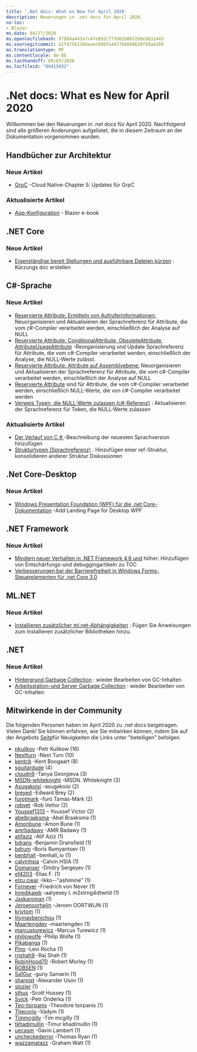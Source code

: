 ```yaml
---
title: '.Net docs: What es New for April 2020'
description: Neuerungen in .net docs für April 2020.
no-loc:
- Blazor
ms.date: 04/27/2020
ms.openlocfilehash: 9f884a443a7c4fe892c773d02b8072b0e5632443
ms.sourcegitcommit: b1f4756120deaecb8b554477bb040620f69a4209
ms.translationtype: MT
ms.contentlocale: de-DE
ms.lasthandoff: 09/03/2020
ms.locfileid: "89415032"
---
```

# <a name="net-docs-whats-new-for-april-2020"></a>.Net docs: What es New for April 2020

Willkommen bei den Neuerungen in .net docs für April 2020. Nachfolgend sind alle größeren Änderungen aufgelistet, die in diesem Zeitraum an der Dokumentation vorgenommen wurden.

## <a name="architecture-guides"></a>Handbücher zur Architektur

### <a name="new-articles"></a>Neue Artikel

- [GrpC](../architecture/cloud-native/grpc.md) -Cloud Native-Chapter 5: Updates für GrpC

### <a name="updated-articles"></a>Aktualisierte Artikel

- [App-Konfiguration](../architecture/blazor-for-web-forms-developers/config.md)  -  Blazor e-book

## <a name="net-core"></a>.NET Core

### <a name="new-articles"></a>Neue Artikel

- [Eigenständige bereit Stellungen und ausführbare Dateien kürzen](../core/deploying/trim-self-contained.md) : Kürzungs doc erstellen

## <a name="c-language"></a>C#-Sprache

### <a name="new-articles"></a>Neue Artikel

- [Reservierte Attribute: Ermitteln von Aufruferinformationen:](../csharp/language-reference/attributes/caller-information.md) Neuorganisieren und Aktualisieren der Sprachreferenz für Attribute, die vom c#-Compiler verarbeitet werden, einschließlich der Analyse auf NULL
- [Reservierte Attribute: ConditionalAttribute, ObsoleteAttribute, AttributeUsageAttribute](../csharp/language-reference/attributes/general.md) -Reorganisierung und Update Sprachreferenz für Attribute, die vom c#-Compiler verarbeitet werden, einschließlich der Analyse, die NULL-Werte zulässt.
- [Reservierte Attribute: Attribute auf Assemblyebene:](../csharp/language-reference/attributes/global.md) Neuorganisieren und Aktualisieren der Sprachreferenz für Attribute, die vom c#-Compiler verarbeitet werden, einschließlich der Analyse auf NULL
- [Reservierte Attribute](../csharp/language-reference/attributes/nullable-analysis.md) sind für Attribute, die vom c#-Compiler verarbeitet werden, einschließlich NULL-Werte, die von c#-Compiler verarbeitet werden
- [Verweis Typen, die NULL-Werte zulassen (c#-Referenz)](../csharp/language-reference/builtin-types/nullable-reference-types.md) : Aktualisieren der Sprachreferenz für Token, die NULL-Werte zulassen

### <a name="updated-articles"></a>Aktualisierte Artikel

- [Der Verlauf von C \# ](../csharp/whats-new/csharp-version-history.md) -Beschreibung der neuesten Sprachversion hinzufügen
- [Strukturtypen (Sprachreferenz)](../csharp/language-reference/builtin-types/struct.md) : Hinzufügen einer ref-Struktur, konsolidieren anderer Struktur Diskussionen

## <a name="net-core-desktop"></a>.Net Core-Desktop

### <a name="new-articles"></a>Neue Artikel

- [Windows Presentation Foundation (WPF) für die .net Core-Dokumentation](../desktop-wpf/index.yml) -Add Landing Page for Desktop WPF

## <a name="net-framework"></a>.NET Framework

### <a name="new-articles"></a>Neue Artikel

- [Mindern neuer Verhalten in .NET Framework 4,6 und](../framework/migration-guide/mitigations.md) höher: Hinzufügen von Entschärfungs-und debuggingartikeln zu TOC
- [Verbesserungen bei der Barrierefreiheit in Windows Forms-Steuerelementen für .net Core 3,0](../framework/winforms/windows-forms-accessibility-improvements.md)

## <a name="mlnet"></a>ML.NET

### <a name="new-articles"></a>Neue Artikel

- [Installieren zusätzlicher ml.net-Abhängigkeiten](../machine-learning/how-to-guides/install-extra-dependencies.md) : Fügen Sie Anweisungen zum Installieren zusätzlicher Bibliotheken hinzu.

## <a name="net"></a>.NET

### <a name="new-articles"></a>Neue Artikel

- [Hintergrund Garbage Collection](../standard/garbage-collection/background-gc.md) : wieder Bearbeiten von GC-Inhalten
- [Arbeitsstation-und Server Garbage Collection](../standard/garbage-collection/workstation-server-gc.md) : wieder Bearbeiten von GC-Inhalten

## <a name="community-contributors"></a>Mitwirkende in der Community

Die folgenden Personen haben im April 2020 zu .net docs beigetragen. Vielen Dank! Sie können erfahren, wie Sie mitwirken können, indem Sie auf der Angebots [Seite](index.yml)für Neuigkeiten die Links unter "beteiligen" befolgen.

- [pkulikov](https://github.com/pkulikov) -Petr Kulikow (16)
- [Nextturn](https://github.com/NextTurn) -Next Turn (10)
- [kentcb](https://github.com/kentcb) -Kent Boogaart (8)
- [sguitardude](https://github.com/sguitardude) (4)
- [cloudn9](https://github.com/cloudn9) -Tanya Georgieva (3)
- [MSDN-whiteknight](https://github.com/MSDN-WhiteKnight) -MSDN. Whiteknight (3)
- [Asugakoisi](https://github.com/Asugakoisi) -asugakoisi (2)
- [breyed](https://github.com/breyed) -Edward Brey (2)
- [furotmark](https://github.com/furoTmark) -furó Tamás-Márk (2)
- [robvet](https://github.com/robvet) -Rob Vettor (2)
- [Youssef1313](https://github.com/Youssef1313) – Youssef Victor (2)
- [abelbraaksma](https://github.com/abelbraaksma) -Abel Braaksma (1)
- [Amonbune](https://github.com/AmonBune) -Amon Bune (1)
- [amrbadawy](https://github.com/amrbadawy) -AMR Badawy (1)
- [atifaziz](https://github.com/atifaziz) -Atif Aziz (1)
- [bdrans](https://github.com/bdrans) -Benjamin Dransfield (1)
- [bdrum](https://github.com/bdrum) -Boris Rumyantsev (1)
- [benbhall](https://github.com/benbhall) -benhall_io (1)
- [calvinhsia](https://github.com/calvinhsia) -Calvin HSIA (1)
- [Domanser](https://github.com/Domanser) -Dmitry Sergeyev (1)
- [ef4203](https://github.com/ef4203) -Elias F. (1)
- [elzu ciear](https://github.com/eltociear) -Ikko--"ashimine" (1)
- [Fornever](https://github.com/ForNeVeR) -Friedrich von Never (1)
- [Inredikawb](https://github.com/InRedikaWB) -aatyexey I. m2strng4dtwrld (1)
- [Jaskaroman](https://github.com/JaskaRoman) (1)
- [Jeroenoortwijn](https://github.com/JeroenOortwijn) -Jeroen OORTWIJN (1)
- [krivtom](https://github.com/krivtom) (1)
- [lilymaybenichou](https://github.com/lilymaybenichou) (1)
- [Maartengdev](https://github.com/MaartenGDev) -maartengdev (1)
- [marcusturewicz](https://github.com/marcusturewicz) -Marcus Turewicz (1)
- [philipwolfe](https://github.com/philipwolfe) -Philip Wolfe (1)
- [Pikabanga](https://github.com/Pikabanga) (1)
- [Pino](https://github.com/pino) -Levi Rocha (1)
- [rnshah9](https://github.com/rnshah9) -Raj Shah (1)
- [RobinHood70](https://github.com/RobinHood70) -Robert Morley (1)
- [ROBSEN](https://github.com/robsen) (1)
- [Sa1Gur](https://github.com/Sa1Gur) -guriy Samarin (1)
- [sharpist](https://github.com/sharpist) -Alexander Usov (1)
- [slozier](https://github.com/slozier) (1)
- [sthus](https://github.com/sthussey) -Scott Hussey (1)
- [Svick](https://github.com/svick) -Petr Onderka (1)
- [Teo-tsirpanis](https://github.com/teo-tsirpanis) -Theodore tsirpanis (1)
- [Thecorio](https://github.com/TheCorio) -Vadym (1)
- [Timmcgilly](https://github.com/TimMcGilly) -Tim mcgilly (1)
- [tkhadimullin](https://github.com/tkhadimullin) -Timur khadimullin (1)
- [uecasm](https://github.com/uecasm) -Gavin Lambert (1)
- [uncheckederror](https://github.com/uncheckederror) -Thomas Ryan (1)
- [wazzamatazz](https://github.com/wazzamatazz) -Graham Watt (1)
